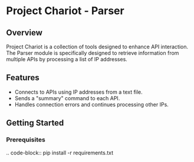 # Project Chariot - Parser

## Overview
Project Chariot is a collection of tools designed to enhance API interaction. The Parser module is specifically designed to retrieve information from multiple APIs by processing a list of IP addresses.

## Features
- Connects to APIs using IP addresses from a text file.
- Sends a "summary" command to each API.
- Handles connection errors and continues processing other IPs.

## Getting Started
### Prerequisites
.. code-block::
   pip install -r requirements.txt
